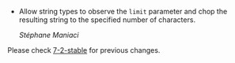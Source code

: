 *   Allow string types to observe the `limit` parameter and chop the
    resulting string to the specified number of characters.

    *Stéphane Maniaci*

Please check [7-2-stable](https://github.com/rails/rails/blob/7-2-stable/activemodel/CHANGELOG.md) for previous changes.
